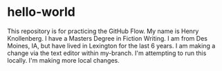 # hello-world
This repository is for practicing the GitHub Flow.
My name is Henry Knollenberg. I have a Masters Degree in Fiction Writing. I am from Des Moines, IA, but have lived in Lexington for the last 6 years.
I am making a change via the text editor within my-branch.
I'm attempting to run this locally.
I'm making more local changes.